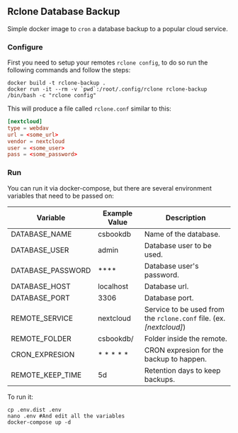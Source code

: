 ## Rclone Database Backup
Simple docker image to `cron` a database backup to a popular cloud service.

### Configure
First you need to setup your remotes `rclone config`, to do so run the following commands and follow the steps:

```shell
docker build -t rclone-backup .
docker run -it --rm -v `pwd`:/root/.config/rclone rclone-backup /bin/bash -c "rclone config"
```

This will produce a file called `rclone.conf` similar to this:

```conf
[nextcloud]
type = webdav
url = <some_url>
vendor = nextcloud
user = <some_user>
pass = <some_password>
```

### Run
You can run it via docker-compose, but there are several environment variables that need to be passed on:

| Variable | Example Value | Description |
|--------- | ------------- | ----------- |
| DATABASE_NAME | csbookdb | Name of the database. |
| DATABASE_USER | admin | Database user to be used. |
| DATABASE_PASSWORD | **** | Database user's password. |
| DATABASE_HOST | localhost | Database url. |
| DATABASE_PORT | 3306 | Database port. |
| REMOTE_SERVICE | nextcloud | Service to be used from the `rclone.conf` file. (ex. _[nextcloud]_) |
| REMOTE_FOLDER | csbookdb/ | Folder inside the remote. |
| CRON_EXPRESION | * * * * * | CRON expresion for the backup to happen. |
| REMOTE_KEEP_TIME | 5d | Retention days to keep backups. |

To run it:

```shell
cp .env.dist .env
nano .env #And edit all the variables
docker-compose up -d
```